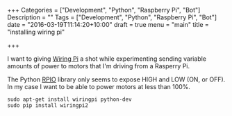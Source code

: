 +++
Categories = ["Development", "Python", "Raspberry Pi", "Bot"]
Description = ""
Tags = ["Development", "Python", "Raspberry Pi", "Bot"]
date = "2016-03-19T11:14:20+10:00"
draft = true
menu = "main"
title = "installing wiring pi"

+++

I want to giving [Wiring Pi](http://wiringpi.com/) a shot while
experimenting sending variable amounts of power to motors that I'm
driving from a Rasperry Pi.

The Python [RPIO](http://pythonhosted.org/RPIO/pwm_py.html) library
only seems to expose HIGH and LOW (ON, or OFF). In my case I want to be able to power motors at less than 100%.

```
sudo apt-get install wiringpi python-dev
sudo pip install wiringpi2
```
